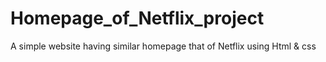 # Homepage_of_Netflix_project
A simple website having similar homepage that of Netflix
using Html & css
